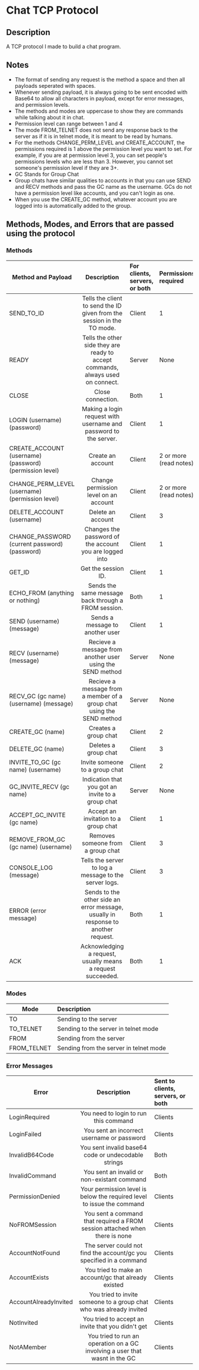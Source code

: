 # Chat TCP Protocol

## Description
A TCP protocol I made to build a chat program.

## Notes
* The format of sending any request is the method a space and then all payloads seperated with spaces.
* Whenever sending payload, it is always going to be sent encoded with Base64 to allow all characters in payload, except for error messages, and permission levels.
* The methods and modes are uppercase to show they are commands while talking about it in chat.
* Permission level can range between 1 and 4
* The mode FROM_TELNET does not send any response back to the server as if it is in telnet mode, it is meant to be read by humans.
* For the methods CHANGE_PERM_LEVEL and CREATE_ACCOUNT, the permissions required is 1 above the permission level you want to set. For example, if you are at permission level 3, you can set people's permissions levels who are less than 3. However, you cannot set someone's permission level if they are 3+.
* GC Stands for Group Chat
* Group chats have similar qualities to accounts in that you can use SEND and RECV methods and pass the GC name as the username. GCs do not have a permission level like accounts, and you can't login as one.
* When you use the CREATE_GC method, whatever account you are logged into is automatically added to the group.

## Methods, Modes, and Errors that are passed using the protocol

### Methods
| Method and Payload                                      | Description                                                                       | For clients, servers, or both | Permissions required   |
|---------------------------------------------------------|:---------------------------------------------------------------------------------:|:------------------------------|:-----------------------|
| SEND_TO_ID                                              | Tells the client to send the ID given from the session in the TO mode.            | Client                        | 1                      |
| READY                                                   | Tells the other side they are ready to accept commands, always used on connect.   | Server                        | None                   |
| CLOSE                                                   | Close connection.                                                                 | Both                          | 1                      |
| LOGIN (username) (password)                             | Making a login request with username and password to the server.                  | Client                        | 1                      |
| CREATE_ACCOUNT (username) (password) (permission level) | Create an account                                                                 | Client                        | 2 or more (read notes) |
| CHANGE_PERM_LEVEL (username) (permission level)         | Change permission level on an account                                             | Client                        | 2 or more (read notes) |
| DELETE_ACCOUNT (username)                               | Delete an account                                                                 | Client                        | 3                      |
| CHANGE_PASSWORD (current password) (password)           | Changes the password of the account you are logged into                           | Client                        | 1                      |
| GET_ID                                                  | Get the session ID.                                                               | Client                        | 1                      |
| ECHO_FROM (anything or nothing)                         | Sends the same message back through a FROM session.                               | Both                          | 1                      |
| SEND (username) (message)                               | Sends a message to another user                                                   | Client                        | 1                      |
| RECV (username) (message)                               | Recieve a message from another user using the SEND method                         | Server                        | None                   |
| RECV_GC (gc name) (username) (message)                  | Recieve a message from a member of a group chat using the SEND method             | Server                        | None                   |
| CREATE_GC (name)                                        | Creates a group chat                                                              | Client                        | 2                      |
| DELETE_GC (name)                                        | Deletes a group chat                                                              | Client                        | 3                      |
| INVITE_TO_GC (gc name) (username)                       | Invite someone to a group chat                                                    | Client                        | 2                      |
| GC_INVITE_RECV (gc name)                                | Indication that you got an invite to a group chat                                 | Server                        | None                   |
| ACCEPT_GC_INVITE (gc name)                              | Accept an invitation to a group chat                                              | Client                        | 1
| REMOVE_FROM_GC (gc name) (username)                     | Removes someone from a group chat                                                 | Client                        | 3                      |
| CONSOLE_LOG (message)                                   | Tells the server to log a message to the server logs.                             | Client                        | 3                      |
| ERROR (error message)                                   | Sends to the other side an error message, usually in response to another request. | Both                          | 1                      |
| ACK                                                     | Acknowledging a request, usually means a request succeeded.                       | Both                          | 1                      |

### Modes
| Mode        | Description                            |
|-------------|:---------------------------------------|
| TO          | Sending to the server                  |
| TO_TELNET   | Sending to the server in telnet mode   |
| FROM        | Sending from the server                |
| FROM_TELNET | Sending from the server in telnet mode |

### Error Messages
| Error                 | Description                                                                 | Sent to clients, servers, or both |
|-----------------------|:---------------------------------------------------------------------------:|:----------------------------------|
| LoginRequired         | You need to login to run this command                                       | Clients                           |
| LoginFailed           | You sent an incorrect username or password                                  | Clients                           |
| InvalidB64Code        | You sent invalid base64 code or undecodable strings                         | Both                              |
| InvalidCommand        | You sent an invalid or non-existant command                                 | Both                              |
| PermissionDenied      | Your permission level is below the required level to issue the command      | Clients                           |
| NoFROMSession         | You sent a command that required a FROM session attached when there is none | Clients                           |
| AccountNotFound       | The server could not find the account/gc you specified in a command         | Clients                           |
| AccountExists         | You tried to make an account/gc that already existed                        | Clients                           |
| AccountAlreadyInvited | You tried to invite someone to a group chat who was already invited         | Clients                           |
| NotInvited            | You tried to accept an invite that you didn't get                           | Clients                           |
| NotAMember            | You tried to run an operation on a GC involving a user that wasnt in the GC | Clients                           |